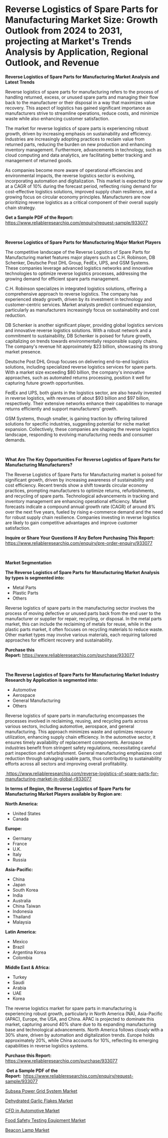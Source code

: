<p><h1>Reverse Logistics of Spare Parts for Manufacturing Market Size: Growth Outlook from 2024 to 2031, projecting at Market's Trends Analysis by Application, Regional Outlook, and Revenue</h1></p><p><strong>Reverse Logistics of Spare Parts for Manufacturing Market Analysis and Latest Trends</strong></p>
<p><p>Reverse logistics of spare parts for manufacturing refers to the process of handling returned, excess, or unused spare parts and managing their flow back to the manufacturer or their disposal in a way that maximizes value recovery. This aspect of logistics has gained significant importance as manufacturers strive to streamline operations, reduce costs, and minimize waste while also enhancing customer satisfaction.</p><p>The market for reverse logistics of spare parts is experiencing robust growth, driven by increasing emphasis on sustainability and efficiency. Industries are increasingly adopting practices to reclaim value from returned parts, reducing the burden on new production and enhancing inventory management. Furthermore, advancements in technology, such as cloud computing and data analytics, are facilitating better tracking and management of returned goods.</p><p>As companies become more aware of operational efficiencies and environmental impacts, the reverse logistics sector is evolving, incorporating automation and digitalization. This market is expected to grow at a CAGR of 10% during the forecast period, reflecting rising demand for cost-effective logistics solutions, improved supply chain resilience, and a growing focus on circular economy principles. Manufacturers are now prioritizing reverse logistics as a critical component of their overall supply chain strategy.</p></p>
<p><strong>Get a Sample PDF of the Report:&nbsp;</strong> <a href="https://www.reliableresearchiq.com/enquiry/request-sample/933077?utm_campaign=1461&utm_medium=2&utm_source=Github&utm_content=ia&utm_term=18102024&utm_id=reverse-logistics-of-spare-parts-for-manufacturing">https://www.reliableresearchiq.com/enquiry/request-sample/933077</a></p>
<p>&nbsp;</p>
<p><strong>Reverse Logistics of Spare Parts for Manufacturing Major Market Players</strong></p>
<p><p>The competitive landscape of the Reverse Logistics of Spare Parts for Manufacturing market features major players such as C.H. Robinson, DB Schenker, Deutsche Post DHL Group, FedEx, UPS, and GSM Systems. These companies leverage advanced logistics networks and innovative technologies to optimize reverse logistics processes, addressing the growing demand for efficient spare parts management.</p><p>C.H. Robinson specializes in integrated logistics solutions, offering a comprehensive approach to reverse logistics. The company has experienced steady growth, driven by its investment in technology and customer-centric services. Market analysts predict continued expansion, particularly as manufacturers increasingly focus on sustainability and cost reduction.</p><p>DB Schenker is another significant player, providing global logistics services and innovative reverse logistics solutions. With a robust network and a commitment to sustainability, DB Schenker is poised for future growth, capitalizing on trends towards environmentally responsible supply chains. The company's revenue hit approximately $23 billion, showcasing its strong market presence.</p><p>Deutsche Post DHL Group focuses on delivering end-to-end logistics solutions, including specialized reverse logistics services for spare parts. With a market size exceeding $80 billion, the company's innovative approaches, such as automated returns processing, position it well for capturing future growth opportunities.</p><p>FedEx and UPS, both giants in the logistics sector, are also heavily invested in reverse logistics, with revenues of about $93 billion and $97 billion, respectively. Their extensive networks enhance their capabilities to manage returns efficiently and support manufacturers’ growth.</p><p>GSM Systems, though smaller, is gaining traction by offering tailored solutions for specific industries, suggesting potential for niche market expansion. Collectively, these companies are shaping the reverse logistics landscape, responding to evolving manufacturing needs and consumer demands.</p></p>
<p>&nbsp;</p>
<p><strong>What Are The Key Opportunities For Reverse Logistics of Spare Parts for Manufacturing Manufacturers?</strong></p>
<p><p>The Reverse Logistics of Spare Parts for Manufacturing market is poised for significant growth, driven by increasing awareness of sustainability and cost efficiency. Recent trends show a shift towards circular economy practices, prompting manufacturers to optimize returns, refurbishments, and recycling of spare parts. Technological advancements in tracking and inventory management are enhancing operational efficiency. Market forecasts indicate a compound annual growth rate (CAGR) of around 8% over the next five years, fueled by rising e-commerce demand and the need for robust supply chain resilience. Companies investing in reverse logistics are likely to gain competitive advantages and improve customer satisfaction.</p></p>
<p><strong>Inquire or Share Your Questions If Any Before Purchasing This Report:</strong> <a href="https://www.reliableresearchiq.com/enquiry/pre-order-enquiry/933077?utm_campaign=1461&utm_medium=2&utm_source=Github&utm_content=ia&utm_term=18102024&utm_id=reverse-logistics-of-spare-parts-for-manufacturing">https://www.reliableresearchiq.com/enquiry/pre-order-enquiry/933077</a></p>
<p>&nbsp;</p>
<p><strong>Market Segmentation</strong></p>
<p><strong>The Reverse Logistics of Spare Parts for Manufacturing Market Analysis by types is segmented into:</strong></p>
<p><ul><li>Metal Parts</li><li>Plastic Parts</li><li>Others</li></ul></p>
<p><p>Reverse logistics of spare parts in the manufacturing sector involves the process of moving defective or unused parts back from the end user to the manufacturer or supplier for repair, recycling, or disposal. In the metal parts market, this can include the reclaiming of metals for reuse, while in the plastic parts market, it often focuses on recycling materials to reduce waste. Other market types may involve various materials, each requiring tailored approaches for efficient recovery and sustainability.</p></p>
<p><strong>Purchase this Report:&nbsp;</strong><a href="https://www.reliableresearchiq.com/purchase/933077?utm_campaign=1461&utm_medium=2&utm_source=Github&utm_content=ia&utm_term=18102024&utm_id=reverse-logistics-of-spare-parts-for-manufacturing">https://www.reliableresearchiq.com/purchase/933077</a></p>
<p>&nbsp;</p>
<p><strong>The Reverse Logistics of Spare Parts for Manufacturing Market Industry Research by Application is segmented into:</strong></p>
<p><ul><li>Automotive</li><li>Aerospace</li><li>General Manufacturing</li><li>Others</li></ul></p>
<p><p>Reverse logistics of spare parts in manufacturing encompasses the processes involved in reclaiming, reusing, and recycling parts across various sectors, including automotive, aerospace, and general manufacturing. This approach minimizes waste and optimizes resource utilization, enhancing supply chain efficiency. In the automotive sector, it ensures timely availability of replacement components. Aerospace industries benefit from stringent safety regulations, necessitating careful part inspection and refurbishment. General manufacturing emphasizes cost reduction through salvaging usable parts, thus contributing to sustainability efforts across all sectors and improving overall profitability.</p></p>
<p><a href="https://www.reliableresearchiq.com/reverse-logistics-of-spare-parts-for-manufacturing-market-in-global-r933077?utm_campaign=1461&utm_medium=2&utm_source=Github&utm_content=ia&utm_term=18102024&utm_id=reverse-logistics-of-spare-parts-for-manufacturing">&nbsp;https://www.reliableresearchiq.com/reverse-logistics-of-spare-parts-for-manufacturing-market-in-global-r933077</a></p>
<p><strong>In terms of Region, the Reverse Logistics of Spare Parts for Manufacturing Market Players available by Region are:</strong></p>
<p>
    <p> <strong> North America: </strong>
        <ul>
            <li>United States</li>
            <li>Canada</li>
        </ul>
        </p> 
    <p> <strong> Europe: </strong>
        <ul>
            <li>Germany</li>
            <li>France</li>
            <li>U.K.</li>
            <li>Italy</li>
            <li>Russia</li>
        </ul>
        </p> 
    <p> <strong> Asia-Pacific: </strong>
        <ul>
            <li>China</li>
            <li>Japan</li>
            <li>South Korea</li>
            <li>India</li>
            <li>Australia</li>
            <li>China Taiwan</li>
            <li>Indonesia</li>
            <li>Thailand</li>
            <li>Malaysia</li>
        </ul>
        </p> 
    <p> <strong> Latin America: </strong>
        <ul>
            <li>Mexico</li>
            <li>Brazil</li>
            <li>Argentina Korea</li>
            <li>Colombia</li>
        </ul>
        </p> 
    <p> <strong> Middle East & Africa: </strong>
        <ul>
            <li>Turkey</li>
            <li>Saudi</li>
            <li>Arabia</li>
            <li>UAE</li>
            <li>Korea</li>
        </ul>
    </p>
    </p>
<p><p>The reverse logistics market for spare parts in manufacturing is experiencing robust growth, particularly in North America (NA), Asia-Pacific (APAC), Europe, the USA, and China. APAC is projected to dominate this market, capturing around 40% share due to its expanding manufacturing base and technological advancements. North America follows closely with a 30% share, driven by automation and digitalization trends. Europe holds approximately 20%, while China accounts for 10%, reflecting its emerging capabilities in reverse logistics systems.</p></p>
<p><strong>Purchase this Report: </strong><a href="https://www.reliableresearchiq.com/purchase/933077?utm_campaign=1461&utm_medium=2&utm_source=Github&utm_content=ia&utm_term=18102024&utm_id=reverse-logistics-of-spare-parts-for-manufacturing">https://www.reliableresearchiq.com/purchase/933077</a></p>
<p>&nbsp;<strong>Get a Sample PDF of the Report:&nbsp;&nbsp;</strong><a href="https://www.reliableresearchiq.com/enquiry/request-sample/933077?utm_campaign=1461&utm_medium=2&utm_source=Github&utm_content=ia&utm_term=18102024&utm_id=reverse-logistics-of-spare-parts-for-manufacturing">https://www.reliableresearchiq.com/enquiry/request-sample/933077</a></p>
<p><strong></strong></p>
<p><p><a href="https://github.com/dave2as/Market-Research-Report-List-1/blob/main/subsea-power-grid-system-market.md?utm_campaign=1461&utm_medium=2&utm_source=Github&utm_content=ia&utm_term=18102024&utm_id=reverse-logistics-of-spare-parts-for-manufacturing">Subsea Power Grid System Market</a></p><p><a href="https://www.linkedin.com/pulse/dehydrated-garlic-flakes-market-size-share-growth-analysis-type-zjjje?utm_campaign=1461&utm_medium=2&utm_source=Github&utm_content=ia&utm_term=18102024&utm_id=reverse-logistics-of-spare-parts-for-manufacturing">Dehydrated Garlic Flakes Market</a></p><p><a href="https://github.com/seemagartingsvo/Market-Research-Report-List-1/blob/main/cfd-in-automotive-market.md?utm_campaign=1461&utm_medium=2&utm_source=Github&utm_content=ia&utm_term=18102024&utm_id=reverse-logistics-of-spare-parts-for-manufacturing">CFD in Automotive Market</a></p><p><a href="https://www.linkedin.com/pulse/digital-transformation-food-safety-testing-equipment-industry-market-43sqf?utm_campaign=1461&utm_medium=2&utm_source=Github&utm_content=ia&utm_term=18102024&utm_id=reverse-logistics-of-spare-parts-for-manufacturing">Food Safety Testing Equipment Market</a></p><p><a href="https://issuu.com/reportprime-2/docs/beacon-lamp-market-size-2030.pptx_f037dd4a121a8b?utm_campaign=1461&utm_medium=2&utm_source=Github&utm_content=ia&utm_term=18102024&utm_id=reverse-logistics-of-spare-parts-for-manufacturing">Beacon Lamp Market</a></p></p>